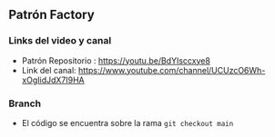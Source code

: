 ## Patrón Factory

### Links del video y canal

* Patrón Repositorio : https://youtu.be/BdYIsccxye8
* Link del canal: https://www.youtube.com/channel/UCUzcO6Wh-xOgIidJdX7I9HA

### Branch

 * El código se encuentra sobre la rama `git checkout main`

